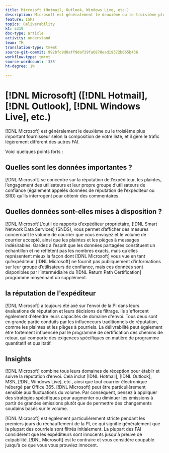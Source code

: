 ```yaml
---
title: Microsoft (Hotmail, Outlook, Windows Live, etc.)
description: Microsoft est généralement le deuxième ou le troisième plus grand fournisseur selon la composition de votre liste et il gère le trafic légèrement différent des autres fournisseurs d'accès à Internet.
feature: ISPs
topics: Deliverability
kt: 5319
doc-type: article
activity: understand
team: TM
translation-type: tm+mt
source-git-commit: 992bfc9d0aff9daf29fa6878ead19372b065b436
workflow-type: tm+mt
source-wordcount: '335'
ht-degree: 1%

---
```



# [!DNL Microsoft] ([!DNL Hotmail], [!DNL Outlook], [!DNL Windows Live], etc.)

[!DNL Microsoft] est généralement le deuxième ou le troisième plus important fournisseur selon la composition de votre liste, et il gère le trafic légèrement différent des autres FAI.

Voici quelques points forts :

## Quelles sont les données importantes ?

[!DNL Microsoft] se concentre sur la réputation de l’expéditeur, les plaintes, l’engagement des utilisateurs et leur propre groupe d’utilisateurs de confiance (également appelés données de réputation de l’expéditeur ou SRD) qu’ils interrogent pour obtenir des commentaires.

## Quelles données sont-elles mises à disposition ?

[!DNL Microsoft]L’outil de rapports d’expéditeur propriétaire,  [!DNL Smart Network Data Services] (SNDS), vous permet d’afficher des mesures concernant le volume de courrier que vous envoyez et le volume de courrier accepté, ainsi que les plaintes et les pièges à messages indésirables. Gardez à l’esprit que les données partagées constituent un échantillon et ne reflètent pas les nombres exacts, mais qu’elles représentent mieux la façon dont [!DNL Microsoft] vous vue en tant qu’expéditeur. [!DNL Microsoft] ne fournit pas publiquement d’informations sur leur groupe d’utilisateurs de confiance, mais ces données sont disponibles par l’intermédiaire du  [!DNL Return Path Certification] programme moyennant un supplément.

## la réputation de l&#39;expéditeur

[!DNL Microsoft] a toujours été axé sur l’envoi de la PI dans leurs évaluations de réputation et leurs décisions de filtrage. Ils s&#39;efforcent également d&#39;étendre leurs capacités de domaine d&#39;envoi. Tous deux sont en grande partie conduits par les influenceurs traditionnels de réputation, comme les plaintes et les pièges à pourriels. La délivrabilité peut également être fortement influencée par le programme de certification des chemins de retour, qui comporte des exigences spécifiques en matière de programme quantitatif et qualitatif.

## Insights

[!DNL Microsoft] combine tous leurs domaines de réception pour établir et suivre la réputation d’envoi. Cela inclut [!DNL Hotmail], [!DNL Outlook], MSN, [!DNL Windows Live], etc., ainsi que tout courrier électronique hébergé par Office 365. [!DNL Microsoft] peut être particulièrement sensible aux fluctuations du volume. Par conséquent, pensez à appliquer des stratégies spécifiques pour augmenter ou diminuer les émissions à partir de grandes émissions plutôt que de permettre des changements soudains basés sur le volume.

[!DNL Microsoft] est également particulièrement stricte pendant les premiers jours du réchauffement de la PI, ce qui signifie généralement que la plupart des courriels sont filtrés initialement. La plupart des FAI considèrent que les expéditeurs sont innocents jusqu&#39;à preuve de culpabilité. [!DNL Microsoft] est le contraire et vous considère coupable jusqu&#39;à ce que vous vous prouviez innocent.
